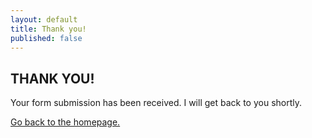 ```yaml
---
layout: default
title: Thank you!
published: false
---
```



## THANK YOU!
<div class = "success">
    <p>Your form submission has been received. I will get back to you shortly.</p>
    <a href="/">Go back to the homepage.</a>
</div>
